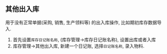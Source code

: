 ﻿## 其他出入库

用于没有正常单据(采购, 销售, 生产领料等) 的出入库操作, 比如期初库存数据导入.

1. 首先设置`库存日记账名称`, (库存管理->库存日记账名称), 设置出库或者入库
1. 库存管理->其他出入库, 新建一个日记账, 选择`日记账名称`, 录入物料.